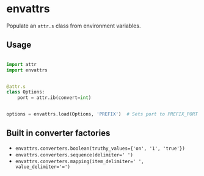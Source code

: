 # envattrs

Populate an `attr.s` class from environment variables.

## Usage


```python

import attr
import envattrs


@attr.s
class Options:
    port = attr.ib(convert=int)


options = envattrs.load(Options, 'PREFIX')  # Sets port to PREFIX_PORT env variable
```


## Built in converter factories


* `envattrs.converters.boolean(truthy_values={'on', '1', 'true'})`
* `envattrs.converters.sequence(delimiter=' ')`
* `envattrs.converters.mapping(item_delimiter=' ', value_delimiter='=')`

